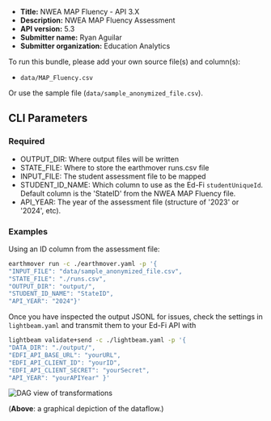 * **Title:** NWEA MAP Fluency - API 3.X
* **Description:** NWEA MAP Fluency Assessment
* **API version:** 5.3
* **Submitter name:** Ryan Aguilar
* **Submitter organization:** Education Analytics

To run this bundle, please add your own source file(s) and column(s):
- <code>data/MAP_Fluency.csv</code>

Or use the sample file (`data/sample_anonymized_file.csv`).

## CLI Parameters

### Required
- OUTPUT_DIR: Where output files will be written
- STATE_FILE: Where to store the earthmover runs.csv file
- INPUT_FILE: The student assessment file to be mapped
- STUDENT_ID_NAME: Which column to use as the Ed-Fi `studentUniqueId`. Default column is the 'StateID' from the NWEA MAP Fluency file.
- API_YEAR: The year of the assessment file (structure of '2023' or '2024', etc).

### Examples
Using an ID column from the assessment file:
```bash
earthmover run -c ./earthmover.yaml -p '{
"INPUT_FILE": "data/sample_anonymized_file.csv",
"STATE_FILE": "./runs.csv",
"OUTPUT_DIR": "output/",
"STUDENT_ID_NAME": "StateID",
"API_YEAR": "2024"}'
```

Once you have inspected the output JSONL for issues, check the settings in `lightbeam.yaml` and transmit them to your Ed-Fi API with
```bash
lightbeam validate+send -c ./lightbeam.yaml -p '{
"DATA_DIR": "./output/",
"EDFI_API_BASE_URL": "yourURL",
"EDFI_API_CLIENT_ID": "yourID",
"EDFI_API_CLIENT_SECRET": "yourSecret",
"API_YEAR": "yourAPIYear" }'
```

![DAG view of transformations](graph.png)

(**Above**: a graphical depiction of the dataflow.)